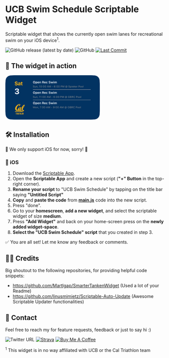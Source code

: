 # UCB Swim Schedule Scriptable Widget
Scriptable widget that shows the currently open swim lanes for recreational swim on your iOS device<sup>1</sup>.


![GitHub release (latest by date)](https://img.shields.io/github/v/release/nhoelterhoff/ucb-swim-widget)
![GitHub](https://img.shields.io/github/license/nhoelterhoff/ucb-swim-widget)
[![Last Commit](https://img.shields.io/github/last-commit/nhoelterhoff/ucb-swim-widget)](https://img.shields.io/github/last-commit/nhoelterhoff/ucb-swim-widget)





## 📱 The widget in action 
<img src="imgs/widget.png?raw=true"  width="300">


## 🛠 Installation 
🚨 We only support iOS for now, sorry! 🚨

### 🍏 iOS
1. Download the [Scriptable App](https://apps.apple.com/de/app/scriptable/id1405459188).
2. Open the **Scriptable App** and create a new script (**"+" Button** in the top-right corner).
3. **Rename your script** to "UCB Swim Schedule" by tapping on the title bar saying **"Untitled Script"**
4. **Copy** and **paste the code** from **[main.js](https://raw.githubusercontent.com/nhoelterhoff/ucb-swim-widget/main/main.js)** code into the new script.
5. Press "done".
6. Go to your **homescreen**, **add a new widget**, and select the scriptable widget of size **medium**.
7. Press **"Add Widget"** and back on your home-screen press on the **newly added widget-space**.
8. **Select the "UCB Swim Schedule" script** that you created in step 3.

✅ You are all set! Let me know any feedback or comments.


## 🧑‍💻 Credits 
Big shoutout to the following repositories, for providing helpful code snippets:
- https://github.com/Martlgap/SmarterTankenWidget (Used a lot of your Readme)
- https://github.com/linusmimietz/Scriptable-Auto-Update (Awesome Scriptable Updater functionalities)


## 💬 Contact
Feel free to reach my for feature requests, feedback or just to say hi :)

![Twitter URL](https://img.shields.io/twitter/url?style=social&url=https%3A%2F%2Ftwitter.com%2Fnik_hoelti)
[![Strava](https://img.shields.io/badge/Add%20me%20on%20Strava-008900?style=flat&labelColor=orange&color=orange&logo=data:image/gif;base64,R0lGODlhHgAqAPQdAP////yrgPurgPutfvuvf/usgP///vypfv/+/fyrf//9+vuvgPuwgf779v7+/P727f348Pyrgv768/usgv7//v78+Puvgv736v3z5v306/u+lvz14vyshAAAAAAAAAAAACH/C05FVFNDQVBFMi4wAwEAAAAh+QQFAgAdACwAAAAAHgAqAAAFwGAnjmRpnqjZpGzaAFcrk46hzLNUw3i78z2UDkYMnijEopGGTAKXnaazAo1Ok1DpdTm8Kntab7Dr/fp+xcoU93KKHjb3ef2ms9Tyuv0YxzLzfIB6giNwe4WHiISDfn8Ij48ufZFGCwyXlyccEZwBMwSYBCYJE6UFOKCWC6MFAq09qRYTJKQBrkEDqqIjua4ClbEiB76/wKnCnZ5LvcydVc2mpFUd0LbT1K3EB9fYttbctd7cyN/jw8PjvNvpyOwyIQA7)](https://www.strava.com/athletes/67895327)
[![Buy Me A Coffee](https://img.shields.io/badge/Buy%20me%20a%20coffee-008900?style=flat&labelColor=blue&color=blue&logo=data:image/gif;base64,R0lGODlhHgArAPECAA0MIv/dAAAAAAAAACH/C05FVFNDQVBFMi4wAwEAAAAh+QQFAgACACwAAAAAHgArAAACmpQvoMuM/5qcAB6KpdUWrp5RhtKNoZNU5QqSEVt+lxjT5z3NuJuiMNv4AXPCiGOHMyFpqwxCVmzynqrolMoKaLWmVmkL7m5UXLCZm2pVzuyA2ENqn3tqgdxMH6/v2zx8z+cGBWcXKHiFZXgoVRiYVmNg+FjnOKnXKOd36Tj4h9mm6cmJaPTJFko4ChPHZ0mZ6apXVbe6U5RkUQAAOw==)](https://www.buymeacoffee.com/nhoelterhoff)


<sup>1</sup> This widget is in no way affiliated with UCB or the Cal Triathlon team